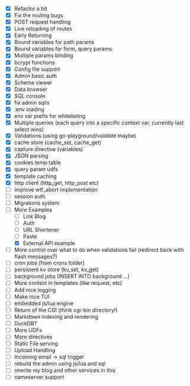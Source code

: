 - [x] Refactor a bit
- [x] Fix the routing bugs
- [x] POST request handling
- [x] Live reloading of routes
- [x] Early Returning
- [x] Bound variables for path params
- [x] Bound variables for form, query params
- [x] Multiple params binding
- [x] bcrypt functions
- [x] Config file support
- [x] Admin basic auth
- [x] Schema viewer
- [x] Data browser
- [x] SQL console
- [x] fix admin sqlis
- [x] .env loading
- [x] env var prefix for whitelisting
- [x] Multiple queries (each query into a specific context var, currently last select wins)
- [x] Validations (using go-playground/validate maybe)
- [x] cache store (cache_set, cache_get)
- [x] capture directive (variables)
- [x] JSON parsing
- [x] cookies temp table
- [x] query param udfs
- [x] template caching
- [x] http client (http_get, http_post etc)
- [ ] improve wtf_abort implementation
- [ ] session auth
- [ ] Migrations system
- [ ] More Examples
  - [ ] Link Blog
  - [ ] Auth
  - [ ] URL Shortener
  - [ ] Paste
  - [x] External API example
- [ ] More control over what to do when validations fail (redirect back with flash messages?)
- [ ] cron jobs (from crons folder)
- [ ] persistent kv store (kv_set, kv_get)
- [ ] background jobs (INSERT INTO background ...)
- [ ] More context in templates (like request, etc)
- [ ] Add nice logging
- [ ] Make nice TUI
- [ ] embedded js/lua engine
- [ ] Return of the CGI (think cgi-bin directory!)
- [ ] Markdown indexing and rendering
- [ ] DuckDB?
- [ ] More UDFs
- [ ] More directives
- [ ] Static File serving
- [ ] Upload Handling
- [ ] incoming email -> sql trigger
- [ ] rebuild the admin using js/lua and sql
- [ ] rewrite my blog and other services in this
- [ ] nameserver support

